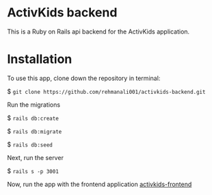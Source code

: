 # ActivKids backend

This is a Ruby on Rails api backend for the ActivKids application.

# Installation

To use this app, clone down the repository in terminal:

$ `git clone https://github.com/rehmanali001/activkids-backend.git`

Run the migrations

$ `rails db:create`

$ `rails db:migrate` 

$ `rails db:seed` 


Next, run the server 

$ `rails s -p 3001` 

Now, run the app with the frontend application [activkids-frontend](https://github.com/rehmanali001/activkids-frontend)
